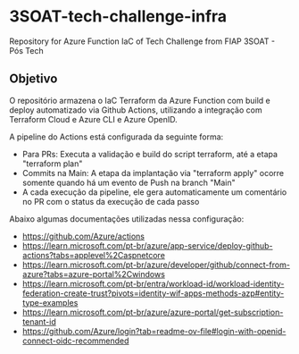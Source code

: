 # 3SOAT-tech-challenge-infra
Repository for Azure Function IaC of Tech Challenge from FIAP 3SOAT - Pós Tech

## Objetivo
O repositório armazena o IaC Terraform da Azure Function com build e deploy automatizado via Github Actions, utilizando a integração com Terraform Cloud e Azure CLI e Azure OpenID.

A pipeline do Actions está configurada da seguinte forma:
- Para PRs: Executa a validação e build do script terraform, até a etapa "terraform plan"
- Commits na Main: A etapa da implantação via "terraform apply" ocorre somente quando há um evento de Push na branch "Main"
- A cada execução da pipeline, ele gera automaticamente um comentário no PR com o status da execução de cada passo

Abaixo algumas documentações utilizadas nessa configuração:

- https://github.com/Azure/actions
- https://learn.microsoft.com/pt-br/azure/app-service/deploy-github-actions?tabs=applevel%2Caspnetcore
- https://learn.microsoft.com/pt-br/azure/developer/github/connect-from-azure?tabs=azure-portal%2Cwindows
- https://learn.microsoft.com/pt-br/entra/workload-id/workload-identity-federation-create-trust?pivots=identity-wif-apps-methods-azp#entity-type-examples
- https://learn.microsoft.com/pt-br/azure/azure-portal/get-subscription-tenant-id
- https://github.com/Azure/login?tab=readme-ov-file#login-with-openid-connect-oidc-recommended


